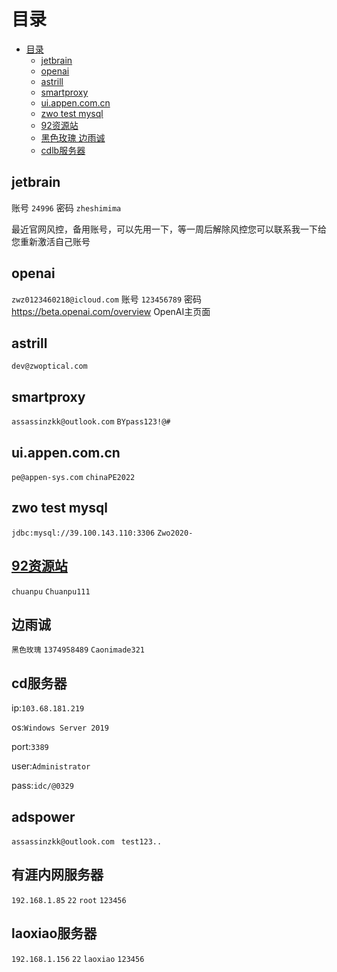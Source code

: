 # 目录

<!-- TOC -->

* [目录](#目录)
    * [jetbrain](#jetbrain)
    * [openai](#openai)
    * [astrill](#astrill)
    * [smartproxy](#smartproxy)
    * [ui.appen.com.cn](#uiappencomcn)
    * [zwo test mysql](#zwo-test-mysql)
    * [92资源站](#92资源站)
    * [黑色玫瑰 边雨诚](#黑色玫瑰-边雨诚)
    * [cdlb服务器](#cdlb服务器)

<!-- TOC -->

## jetbrain

账号    `24996`    密码    `zheshimima`

最近官网风控，备用账号，可以先用一下，等一周后解除风控您可以联系我一下给您重新激活自己账号

## openai

`zwz0123460218@icloud.com` 账号
`123456789` 密码
https://beta.openai.com/overview OpenAI主页面

## astrill

`dev@zwoptical.com`

## smartproxy

`assassinzkk@outlook.com`
`BYpass123!@#`

## ui.appen.com.cn

`pe@appen-sys.com`
`chinaPE2022`

## zwo test mysql

`jdbc:mysql://39.100.143.110:3306`
`Zwo2020-`

## [92资源站](https://www.92ydl.com/)

`chuanpu`
`Chuanpu111`

## 边雨诚
`黑色玫瑰`
`1374958489`
`Caonimade321`

## cd服务器

ip:`103.68.181.219`

os:`Windows Server 2019`

port:`3389`

user:`Administrator`

pass:`idc/@0329`

## adspower

`assassinzkk@outlook.com
`
`test123..`

##  有涯内网服务器
`192.168.1.85`
`22`
`root`
`123456`

##  laoxiao服务器
`192.168.1.156`
`22`
`laoxiao`
`123456`